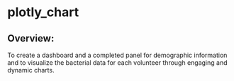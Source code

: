 # plotly_chart
## Overview:
To create a dashboard and a completed panel for demographic information and to visualize the bacterial data for each volunteer through  engaging and dynamic charts.
